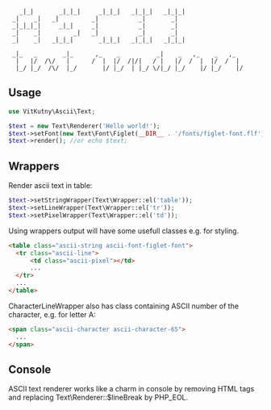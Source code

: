        _|_|       _|_|_|     _|_|_|   _|_|_|   _|_|_|  
     _|    _|   _|         _|           _|       _|    
     _|_|_|_|     _|_|     _|           _|       _|    
     _|    _|         _|   _|           _|       _|    
     _|    _|   _|_|_|       _|_|_|   _|_|_|   _|_|_|  
     
     _|_   _       _|_      ,_    _          _|    _   ,_    _   ,_  
      |   |/  /\/   |      /  |  |/  /|/|   / |   |/  /  |  |/  /  | 
      |_/ |_/  /\/  |_/       |/ |_/  | |_/ \/|_/ |_/    |/ |_/    |/

Usage
-----

```php
use VitKutny\Ascii\Text;

$text = new Text\Renderer('Hello world!');
$text->setFont(new Text\Font\Figlet(__DIR__ . '/fonts/figlet-font.flf');
$text->render(); //or echo $text;
```

Wrappers
--------

Render ascii text in table:
```php
$text->setStringWrapper(Text\Wrapper::el('table'));
$text->setLineWrapper(Text\Wrapper::el('tr'));
$text->setPixelWrapper(Text\Wrapper::el('td'));
```

Using wrappers output will have some usefull classes e.g. for styling.

```html
<table class="ascii-string ascii-font-figlet-font">
  <tr class="ascii-line">
      <td class="ascii-pixel"></td>
      ...
  </tr>
  ...
</table>
```

CharacterLineWrapper also has class containing ASCII number of the character, e.g. for letter A:

```html
<span class="ascii-character ascii-character-65">
  ...
</span>
```

Console
-------

ASCII text renderer works like a charm in console by removing HTML tags and replacing Text\Renderer::$lineBreak by PHP_EOL.
